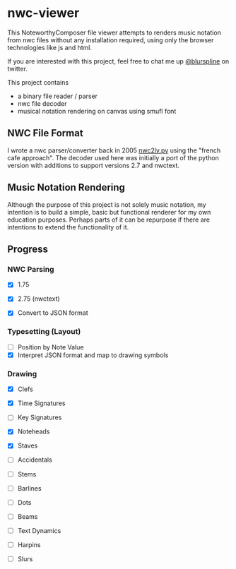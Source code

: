 # nwc-viewer
This NoteworthyComposer file viewer attempts to renders music notation from nwc files without any installation required, using only the browser technologies like js and html.

If you are interested with this project, feel free to chat me up [@blurspline](https://twitter.com/blurspline) on twitter.

This project contains
- a binary file reader / parser
- nwc file decoder
- musical notation rendering on canvas using smufl font

## NWC File Format
I wrote a nwc parser/converter back in 2005 [nwc2ly.py](https://github.com/zz85/nwc2ly.py) using the "french cafe approach". The decoder used here was initially a port of the python version with additions to support versions 2.7 and nwctext.

## Music Notation Rendering
Although the purpose of this project is not solely music notation, my intention is to build a simple, basic but functional renderer for my own education purposes. Perhaps parts of it can be repurpose if there are intentions to extend the functionality of it.

## Progress

### NWC Parsing
- [x] 1.75
- [x] 2.75 (nwctext)

- [x] Convert to JSON format

### Typesetting (Layout)
- [ ] Position by Note Value
- [x] Interpret JSON format and map to drawing symbols

### Drawing
- [x] Clefs
- [x] Time Signatures
- [ ] Key Signatures
- [x] Noteheads
- [x] Staves
- [ ] Accidentals
- [ ] Stems
- [ ] Barlines
- [ ] Dots
- [ ] Beams
- [ ] Text Dynamics
- [ ] Harpins
- [ ] Slurs

